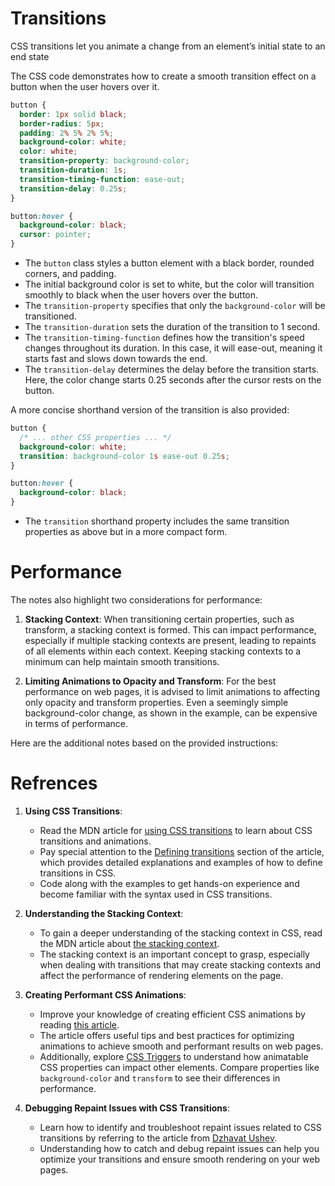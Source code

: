 # Transitions

CSS transitions let you animate a change from an element’s initial state to an end state

The CSS code demonstrates how to create a smooth transition effect on a button when the user hovers over it.

```css
button {
  border: 1px solid black;
  border-radius: 5px;
  padding: 2% 5% 2% 5%;
  background-color: white;
  color: white;
  transition-property: background-color;
  transition-duration: 1s;
  transition-timing-function: ease-out;
  transition-delay: 0.25s;
}

button:hover {
  background-color: black;
  cursor: pointer;
}
```

- The `button` class styles a button element with a black border, rounded corners, and padding.
- The initial background color is set to white, but the color will transition smoothly to black when the user hovers over the button.
- The `transition-property` specifies that only the `background-color` will be transitioned.
- The `transition-duration` sets the duration of the transition to 1 second.
- The `transition-timing-function` defines how the transition's speed changes throughout its duration. In this case, it will ease-out, meaning it starts fast and slows down towards the end.
- The `transition-delay` determines the delay before the transition starts. Here, the color change starts 0.25 seconds after the cursor rests on the button.

A more concise shorthand version of the transition is also provided:

```css
button {
  /* ... other CSS properties ... */
  background-color: white;
  transition: background-color 1s ease-out 0.25s;
}

button:hover {
  background-color: black;
}
```

- The `transition` shorthand property includes the same transition properties as above but in a more compact form.

# Performance
The notes also highlight two considerations for performance:

1. **Stacking Context**: When transitioning certain properties, such as transform, a stacking context is formed. This can impact performance, especially if multiple stacking contexts are present, leading to repaints of all elements within each context. Keeping stacking contexts to a minimum can help maintain smooth transitions.

2. **Limiting Animations to Opacity and Transform**: For the best performance on web pages, it is advised to limit animations to affecting only opacity and transform properties. Even a seemingly simple background-color change, as shown in the example, can be expensive in terms of performance.

Here are the additional notes based on the provided instructions:

# Refrences

1. **Using CSS Transitions**:
   - Read the MDN article for [using CSS transitions](https://developer.mozilla.org/en-US/docs/Web/CSS/CSS_Transitions/Using_CSS_transitions) to learn about CSS transitions and animations.
   - Pay special attention to the [Defining transitions](https://developer.mozilla.org/en-US/docs/Web/CSS/CSS_Transitions/Using_CSS_transitions#defining_transitions) section of the article, which provides detailed explanations and examples of how to define transitions in CSS.
   - Code along with the examples to get hands-on experience and become familiar with the syntax used in CSS transitions.

2. **Understanding the Stacking Context**:
   - To gain a deeper understanding of the stacking context in CSS, read the MDN article about [the stacking context](https://developer.mozilla.org/en-US/docs/Web/CSS/CSS_Positioning/Understanding_z_index/The_stacking_context).
   - The stacking context is an important concept to grasp, especially when dealing with transitions that may create stacking contexts and affect the performance of rendering elements on the page.

3. **Creating Performant CSS Animations**:
   - Improve your knowledge of creating efficient CSS animations by reading [this article](https://web.dev/animations-guide/).
   - The article offers useful tips and best practices for optimizing animations to achieve smooth and performant results on web pages.
   - Additionally, explore [CSS Triggers](https://web.archive.org/web/20220727225220/https://csstriggers.com/) to understand how animatable CSS properties can impact other elements. Compare properties like `background-color` and `transform` to see their differences in performance.

4. **Debugging Repaint Issues with CSS Transitions**:
   - Learn how to identify and troubleshoot repaint issues related to CSS transitions by referring to the article from [Dzhavat Ushev](https://dzhavat.github.io/2021/02/18/debugging-layout-repaint-issues-triggered-by-css-transition.html).
   - Understanding how to catch and debug repaint issues can help you optimize your transitions and ensure smooth rendering on your web pages.

